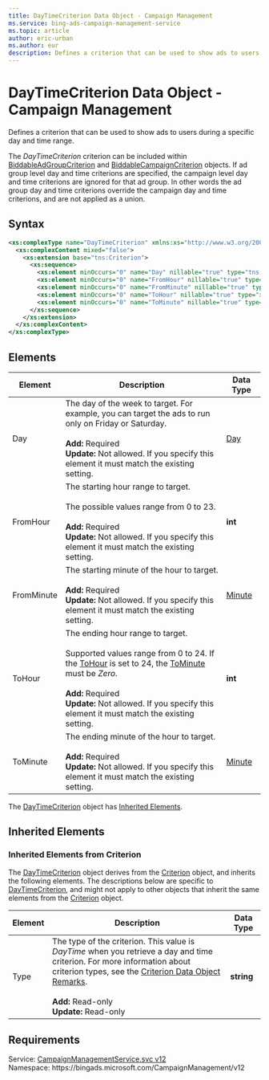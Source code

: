 ```yaml
---
title: DayTimeCriterion Data Object - Campaign Management
ms.service: bing-ads-campaign-management-service
ms.topic: article
author: eric-urban
ms.author: eur
description: Defines a criterion that can be used to show ads to users during a specific day and time range.
---
```

# DayTimeCriterion Data Object - Campaign Management
Defines a criterion that can be used to show ads to users during a specific day and time range.

The *DayTimeCriterion* criterion can be included within [BiddableAdGroupCriterion](biddableadgroupcriterion.md) and [BiddableCampaignCriterion](biddablecampaigncriterion.md) objects. If ad group level day and time criterions are specified, the campaign level day and time criterions are ignored for that ad group. In other words the ad group day and time criterions override the campaign day and time criterions, and are not applied as a union.   

## Syntax
```xml
<xs:complexType name="DayTimeCriterion" xmlns:xs="http://www.w3.org/2001/XMLSchema">
  <xs:complexContent mixed="false">
    <xs:extension base="tns:Criterion">
      <xs:sequence>
        <xs:element minOccurs="0" name="Day" nillable="true" type="tns:Day" />
        <xs:element minOccurs="0" name="FromHour" nillable="true" type="xs:int" />
        <xs:element minOccurs="0" name="FromMinute" nillable="true" type="tns:Minute" />
        <xs:element minOccurs="0" name="ToHour" nillable="true" type="xs:int" />
        <xs:element minOccurs="0" name="ToMinute" nillable="true" type="tns:Minute" />
      </xs:sequence>
    </xs:extension>
  </xs:complexContent>
</xs:complexType>
```

## <a name="elements"></a>Elements

|Element|Description|Data Type|
|-----------|---------------|-------------|
|<a name="day"></a>Day|The day of the week to target. For example, you can target the ads to run only on Friday or Saturday.<br/><br/>**Add:** Required<br/>**Update:** Not allowed. If you specify this element it must match the existing setting. |[Day](day.md)|
|<a name="fromhour"></a>FromHour|The starting hour range to target.<br/><br/>The possible values range from 0 to 23.<br/><br/>**Add:** Required<br/>**Update:** Not allowed. If you specify this element it must match the existing setting. |**int**|
|<a name="fromminute"></a>FromMinute|The starting minute of the hour to target.<br/><br/>**Add:** Required<br/>**Update:** Not allowed. If you specify this element it must match the existing setting. |[Minute](minute.md)|
|<a name="tohour"></a>ToHour|The ending hour range to target.<br/><br/>Supported values range from 0 to 24. If the [ToHour](#tohour) is set to 24, the [ToMinute](#tominute) must be *Zero*.<br/><br/>**Add:** Required<br/>**Update:** Not allowed. If you specify this element it must match the existing setting. |**int**|
|<a name="tominute"></a>ToMinute|The ending minute of the hour to target.<br/><br/>**Add:** Required<br/>**Update:** Not allowed. If you specify this element it must match the existing setting. |[Minute](minute.md)|

The [DayTimeCriterion](daytimecriterion.md) object has [Inherited Elements](#inheritedelements).

## <a name="inheritedelements"></a>Inherited Elements

### <a name="inheritedelementscriterion"></a>Inherited Elements from Criterion
The [DayTimeCriterion](daytimecriterion.md) object derives from the [Criterion](criterion.md) object, and inherits the following elements. The descriptions below are specific to [DayTimeCriterion](daytimecriterion.md), and might not apply to other objects that inherit the same elements from the [Criterion](criterion.md) object.  

|Element|Description|Data Type|
|-----------|---------------|-------------|
|<a name="type"></a>Type|The type of the criterion. This value is *DayTime* when you retrieve a day and time criterion. For more information about criterion types, see the [Criterion Data Object Remarks](criterion.md#remarks).<br/><br/>**Add:** Read-only<br/>**Update:** Read-only|**string**|

## Requirements
Service: [CampaignManagementService.svc v12](https://campaign.api.bingads.microsoft.com/Api/Advertiser/CampaignManagement/v12/CampaignManagementService.svc)  
Namespace: https\://bingads.microsoft.com/CampaignManagement/v12  

